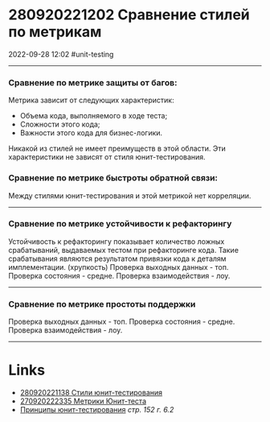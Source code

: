 # 280920221202 Сравнение стилей по метрикам
2022-09-28 12:02
#unit-testing 
***
### Сравнение по метрике защиты от багов:
Метрика зависит от следующих характеристик:
- Объема кода, выполняемого в ходе теста;
- Сложности этого кода;
- Важности этого кода для бизнес-логики.

Никакой из стилей не имеет преимуществ в этой области. Эти характеристики не зависят от стиля юнит-тестирования.
### Сравнение по метрике быстроты обратной связи:
Между стилями юнит-тестирования и этой метрикой нет корреляции.
***
### Сравнение по метрике устойчивости к рефакторингу
Устойчивость к рефакторингу показывает количество ложных срабатываний, выдаваемых тестом при рефакторинге кода. Такие срабатывания являются результатом привязки кода к деталям имплементации. (хрупкость)
Проверка выходных данных - топ.
Проверка состояния - средне.
Проверка взаимодействия - лоу.
***
### Сравнение по метрике простоты поддержки
Проверка выходных данных - топ.
Проверка состояния - средне.
Проверка взаимодействия - лоу.
***
# Links
- [280920221138 Стили юнит-тестирования](280920221138%20Стили%20юнит-тестирования.md)
- [270920222335 Метрики Юнит-теста](270920222335%20Метрики%20Юнит-теста.md)
- [Принципы юнит-тестирования](Принципы%20юнит-тестирования.md) *стр. 152 г. 6.2*
